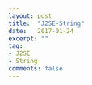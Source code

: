 ```yaml
---
layout: post
title:  "J2SE-String"
date:   2017-01-24
excerpt: ""
tag:
- J2SE 
- String
comments: false
---  
```



